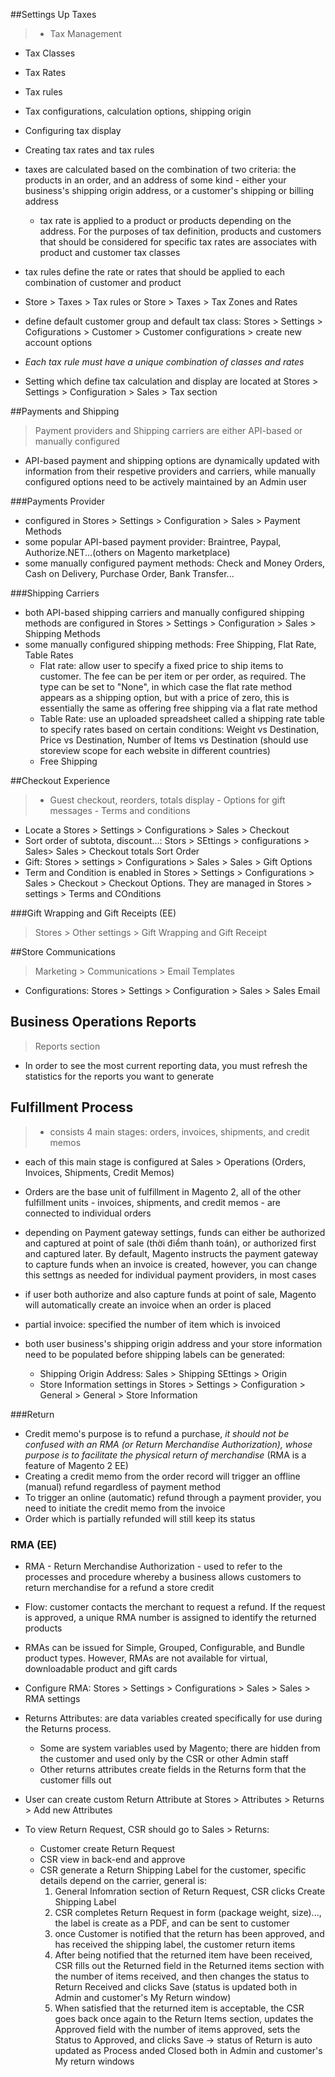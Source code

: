 ##Settings Up Taxes
> - Tax Management
  - Tax Classes
  - Tax Rates
  - Tax rules
  - Tax configurations, calculation options, shipping origin
  - Configuring tax display
  - Creating tax rates and tax rules

- taxes are calculated based on the combination of two criteria: the products in an order, and an address of some kind - either your business's shipping origin address, or a customer's shipping or billing address
  + tax rate is applied to a product or products depending on the address. For the purposes of tax definition, products and customers that should be considered for specific tax rates are associates with product and customer tax classes
- tax rules define the rate or rates that should be applied to each combination of customer and product
- Store > Taxes > Tax rules or Store > Taxes > Tax Zones and Rates
- define default customer group and default tax class: Stores > Settings > Cofigurations > Customer > Customer configurations > create new account options
- *Each tax rule must have a unique combination of classes and rates*
- Setting which define tax calculation and display are located at Stores > Settings > Configuration > Sales > Tax section

##Payments and Shipping
> Payment providers and Shipping carriers are either API-based or manually configured
  - API-based payment and shipping options are dynamically updated with information from their respetive providers and carriers, while manually configured options need to be actively maintained by an Admin user

###Payments Provider
- configured in Stores > Settings > Configuration > Sales > Payment Methods
- some popular API-based payment provider: Braintree, Paypal, Authorize.NET...(others on Magento marketplace)
- some manually configured payment methods: Check and Money Orders, Cash on Delivery, Purchase Order, Bank Transfer...

###Shipping Carriers
- both API-based shipping carriers and manually configured shipping methods are configured in Stores > Settings > Configuration > Sales > Shipping Methods
- some manually configured shipping methods: Free Shipping, Flat Rate, Table Rates
  + Flat rate: allow user to specify a fixed price to ship items to customer. The fee can be per item or per order, as required. The type can be set to "None", in which case the flat rate method appears as a shipping option, but with a price of zero, this is essentially the same as offering free shipping via a flat rate method
  + Table Rate: use an uploaded spreadsheet called a shipping rate table to specify rates based on certain conditions: Weight vs Destination, Price vs Destination, Number of Items vs Destination (should use storeview scope for each website in different countries)
  + Free Shipping

##Checkout Experience
  > - Guest checkout, reorders, totals display
    - Options for gift messages
    - Terms and conditions

- Locate a Stores > Settings > Configurations > Sales > Checkout
- Sort order of subtota, discount...: Stors > SEttings > configurations > Sales> Sales > Checkout totals Sort Order
- Gift: Stores > settings > Configurations > Sales > Sales > Gift Options
- Term and Condition is enabled in Stores > Settings > Configurations > Sales > Checkout > Checkout Options. They are managed in Stores > settings > Terms and COnditions

###Gift Wrapping and Gift Receipts (EE)
> Stores > Other settings > Gift Wrapping and Gift Receipt

##Store Communications
> Marketing > Communications > Email Templates

- Configurations: Stores > Settings > Configuration > Sales > Sales Email

## Business Operations Reports
> Reports section

- In order to see the most current reporting data, you must refresh the statistics for the reports you want to generate

## Fulfillment Process
> - consists 4 main stages: orders, invoices, shipments, and credit memos
  - each of this main stage is configured at Sales > Operations (Orders, Invoices, Shipments, Credit Memos)

- Orders are the base unit of fulfillment in Magento 2, all of the other fulfillment units - invoices, shipments, and credit memos - are connected to individual orders
- depending on Payment gateway settings, funds can either be authorized and captured at point of sale (thời điểm thanh toán), or authorized first and captured later. By default, Magento instructs the payment gateway to capture funds when an invoice is created, however, you can change this settngs as needed for individual payment providers, in most cases
- if user both authorize and also capture funds at point of sale, Magento will automatically create an invoice when an order is placed
- partial invoice: specified the number of item which is invoiced
- both user business's shipping origin address and your store information need to be populated before shipping labels can be generated:
  + Shipping Origin Address: Sales > Shipping SEttings > Origin
  + Store Information settings in Stores > Settings > Configuration > General > General > Store Information

###Return
- Credit memo's purpose is to refund a purchase, *it should not be confused with an RMA (or Return Merchandise Authorization), whose purpose is to facilitate the physical return of merchandise* (RMA is a feature of Magento 2 EE)
- Creating a credit memo from the order record will trigger an offline (manual) refund regardless of payment method
- To trigger an online (automatic) refund through a payment provider, you need to initiate the credit memo from the invoice
- Order which is partially refunded will still keep its status

### RMA (EE)
- RMA - Return Merchandise Authorization - used to refer to the processes and procedure whereby a business allows customers to return merchandise for a refund a store credit
- Flow: customer contacts the merchant to request a refund. If the request is approved, a unique RMA number is assigned to identify the returned products
- RMAs can be issued for Simple, Grouped, Configurable, and Bundle product types. However, RMAs are not available for virtual, downloadable product and gift cards
- Configure RMA: Stores > Settings > Configurations > Sales > Sales > RMA settings

- Returns Attributes: are data variables created specifically for use during the Returns process.
  + Some are system variables used by Magento; there are hidden from the customer and used only by the CSR or other Admin staff
  + Other returns attributes create fields in the Returns form that the customer fills out
- User can create custom Return Attribute at Stores > Attributes > Returns > Add new Attributes
- To view Return Request, CSR should go to Sales > Returns:
  + Customer create Return Request
  + CSR view in back-end and approve
  + CSR generate a Return Shipping Label for the customer, specific details depend on the carrier, general is:
    1. General Infomration section of Return Request, CSR clicks Create Shipping Label
    2. CSR completes Return Request in form (package weight, size)..., the label is create as a PDF, and can be sent to customer
    3. once Customer is notified that the return has been approved, and has received the shipping label, the customer return items
    4. After being notified that the returned item have been received, CSR fills out the Returned field in the Returned items section with the number of items received, and then changes the status to Return Received and clicks Save (status is updated both in Admin and customer's My Return window)
    5. When satisfied that the returned item is acceptable, the CSR goes back once again to the Return Items section, updates the Approved field with the number of items approved, sets the Status to Approved, and clicks Save -> status of Return is auto updated as Process anded Closed both in Admin and customer's My return windows
